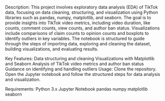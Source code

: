 Description:
This project involves exploratory data analysis (EDA) of TikTok data, focusing on data cleaning, structuring, and visualization using Python libraries such as pandas, numpy, matplotlib, and seaborn. The goal is to provide insights into TikTok video metrics, including video duration, like counts, comment counts, view counts, and author ban status. Visualizations include comparisons of claim counts to opinion counts and boxplots to identify outliers in key variables. The notebook is structured to guide through the steps of importing data, exploring and cleaning the dataset, building visualizations, and evaluating results.

Key Features:
Data structuring and cleaning
Visualizations with Matplotlib and Seaborn
Analysis of TikTok video metrics and author ban status
Guidance on identifying and handling outliers
Usage:
Clone the repository.
Open the Jupyter notebook and follow the structured steps for data analysis and visualization.

Requirements:
Python 3.x
Jupyter Notebook
pandas
numpy
matplotlib
seaborn
